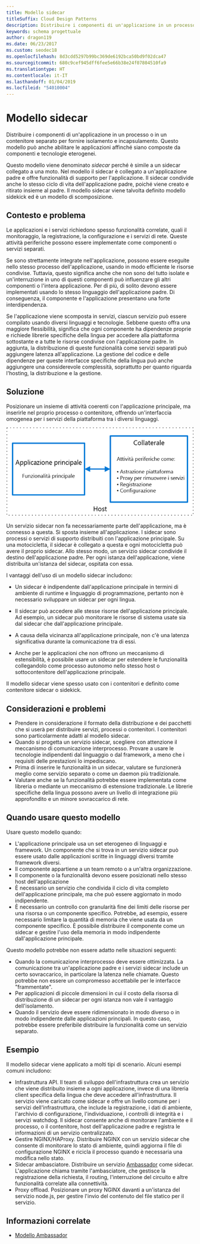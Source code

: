 ```yaml
---
title: Modello sidecar
titleSuffix: Cloud Design Patterns
description: Distribuire i componenti di un'applicazione in un processo o in un contenitore separato per fornire isolamento e incapsulamento.
keywords: schema progettuale
author: dragon119
ms.date: 06/23/2017
ms.custom: seodec18
ms.openlocfilehash: 8d3cdd5297b99bc369de6192bca50bd9f02dca47
ms.sourcegitcommit: 680c9cef945dff6fee5e66b38e24f07804510fa9
ms.translationtype: HT
ms.contentlocale: it-IT
ms.lasthandoff: 01/04/2019
ms.locfileid: "54010004"
---
```

# <a name="sidecar-pattern"></a>Modello sidecar

Distribuire i componenti di un'applicazione in un processo o in un contenitore separato per fornire isolamento e incapsulamento. Questo modello può anche abilitare le applicazioni affinché siano composte da componenti e tecnologie eterogenei.

Questo modello viene denominato *sidecar* perché è simile a un sidecar collegato a una moto. Nel modello il sidecar è collegato a un'applicazione padre e offre funzionalità di supporto per l'applicazione. Il sidecar condivide anche lo stesso ciclo di vita dell'applicazione padre, poiché viene creato e ritirato insieme al padre. Il modello sidecar viene talvolta definito modello sidekick ed è un modello di scomposizione.

## <a name="context-and-problem"></a>Contesto e problema

Le applicazioni e i servizi richiedono spesso funzionalità correlate, quali il monitoraggio, la registrazione, la configurazione e i servizi di rete. Queste attività periferiche possono essere implementate come componenti o servizi separati.

Se sono strettamente integrate nell'applicazione, possono essere eseguite nello stesso processo dell'applicazione, usando in modo efficiente le risorse condivise. Tuttavia, questo significa anche che non sono del tutto isolate e un'interruzione in uno di questi componenti può influenzare gli altri componenti o l'intera applicazione. Per di più, di solito devono essere implementati usando lo stesso linguaggio dell'applicazione padre. Di conseguenza, il componente e l'applicazione presentano una forte interdipendenza.

Se l'applicazione viene scomposta in servizi, ciascun servizio può essere compilato usando diversi linguaggi e tecnologie. Sebbene questo offra una maggiore flessibilità, significa che ogni componente ha dipendenze proprie e richiede librerie specifiche della lingua per accedere alla piattaforma sottostante e a tutte le risorse condivise con l'applicazione padre. In aggiunta, la distribuzione di queste funzionalità come servizi separati può aggiungere latenza all'applicazione. La gestione del codice e delle dipendenze per queste interfacce specifiche della lingua può anche aggiungere una considerevole complessità, soprattutto per quanto riguarda l'hosting, la distribuzione e la gestione.

## <a name="solution"></a>Soluzione

Posizionare un insieme di attività coerenti con l'applicazione principale, ma inserirle nel proprio processo o contenitore, offrendo un'interfaccia omogenea per i servizi della piattaforma tra i diversi linguaggi.

![Diagramma del modello Sidecar](./_images/sidecar.png)

Un servizio sidecar non fa necessariamente parte dell'applicazione, ma è connesso a questa. Si sposta insieme all'applicazione. I sidecar sono processi o servizi di supporto distribuiti con l'applicazione principale. Su una motocicletta, il sidecar è collegato a questa e ogni motocicletta può avere il proprio sidecar. Allo stesso modo, un servizio sidecar condivide il destino dell'applicazione padre. Per ogni istanza dell'applicazione, viene distribuita un'istanza del sidecar, ospitata con essa.

I vantaggi dell'uso di un modello sidecar includono:

- Un sidecar è indipendente dall'applicazione principale in termini di ambiente di runtime e linguaggio di programmazione, pertanto non è necessario sviluppare un sidecar per ogni lingua.

- Il sidecar può accedere alle stesse risorse dell'applicazione principale. Ad esempio, un sidecar può monitorare le risorse di sistema usate sia dal sidecar che dall'applicazione principale.

- A causa della vicinanza all'applicazione principale, non c'è una latenza significativa durante la comunicazione tra di essi.

- Anche per le applicazioni che non offrono un meccanismo di estensibilità, è possibile usare un sidecar per estendere le funzionalità collegandolo come processo autonomo nello stesso host o sottocontenitore dell'applicazione principale.

Il modello sidecar viene spesso usato con i contenitori e definito come contenitore sidecar o sidekick.

## <a name="issues-and-considerations"></a>Considerazioni e problemi

- Prendere in considerazione il formato della distribuzione e dei pacchetti che si userà per distribuire servizi, processi o contenitori. I contenitori sono particolarmente adatti al modello sidecar.
- Quando si progetta un servizio sidecar, scegliere con attenzione il meccanismo di comunicazione interprocesso. Provare a usare le tecnologie indipendenti dal linguaggio o dal framework, a meno che i requisiti delle prestazioni lo impediscano.
- Prima di inserire le funzionalità in un sidecar, valutare se funzionerà meglio come servizio separato o come un daemon più tradizionale.
- Valutare anche se la funzionalità potrebbe essere implementata come libreria o mediante un meccanismo di estensione tradizionale. Le librerie specifiche della lingua possono avere un livello di integrazione più approfondito e un minore sovraccarico di rete.

## <a name="when-to-use-this-pattern"></a>Quando usare questo modello

Usare questo modello quando:

- L'applicazione principale usa un set eterogeneo di linguaggi e framework. Un componente che si trova in un servizio sidecar può essere usato dalle applicazioni scritte in linguaggi diversi tramite framework diversi.
- Il componente appartiene a un team remoto o a un'altra organizzazione.
- Il componente o la funzionalità devono essere posizionati nello stesso host dell'applicazione
- È necessario un servizio che condivida il ciclo di vita completo dell'applicazione principale, ma che può essere aggiornato in modo indipendente.
- È necessario un controllo con granularità fine dei limiti delle risorse per una risorsa o un componente specifico. Potrebbe, ad esempio, essere necessario limitare la quantità di memoria che viene usata da un componente specifico. È possibile distribuire il componente come un sidecar e gestire l'uso della memoria in modo indipendente dall'applicazione principale.

Questo modello potrebbe non essere adatto nelle situazioni seguenti:

- Quando la comunicazione interprocesso deve essere ottimizzata. La comunicazione tra un'applicazione padre e i servizi sidecar include un certo sovraccarico, in particolare la latenza nelle chiamate. Questo potrebbe non essere un compromesso accettabile per le interfacce "frammentate".
- Per applicazioni di piccole dimensioni in cui il costo della risorsa di distribuzione di un sidecar per ogni istanza non vale il vantaggio dell'isolamento.
- Quando il servizio deve essere ridimensionato in modo diverso o in modo indipendente dalle applicazioni principali. In questo caso, potrebbe essere preferibile distribuire la funzionalità come un servizio separato.

## <a name="example"></a>Esempio

Il modello sidecar viene applicato a molti tipi di scenario. Alcuni esempi comuni includono:

- Infrastruttura API. Il team di sviluppo dell'infrastruttura crea un servizio che viene distribuito insieme a ogni applicazione, invece di una libreria client specifica della lingua che deve accedere all'infrastruttura. Il servizio viene caricato come sidecar e offre un livello comune per i servizi dell'infrastruttura, che include la registrazione, i dati di ambiente, l'archivio di configurazione, l'individuazione, i controlli di integrità e i servizi watchdog. Il sidecar consente anche di monitorare l'ambiente e il processo, o il contenitore, host dell'applicazione padre e registra le informazioni di un servizio centralizzato.
- Gestire NGINX/HAProxy. Distribuire NGINX con un servizio sidecar che consente di monitorare lo stato di ambiente, quindi aggiorna il file di configurazione NGINX e ricicla il processo quando è necessaria una modifica nello stato.
- Sidecar ambasciatore. Distribuire un servizio [Ambassador](./ambassador.md) come sidecar. L'applicazione chiama tramite l'ambasciatore, che gestisce la registrazione della richiesta, il routing, l'interruzione del circuito e altre funzionalità correlate alla connettività.
- Proxy offload. Posizionare un proxy NGINX davanti a un'istanza del servizio node.js, per gestire l'invio del contenuto del file statico per il servizio.

## <a name="related-guidance"></a>Informazioni correlate

- [Modello Ambassador](./ambassador.md)
